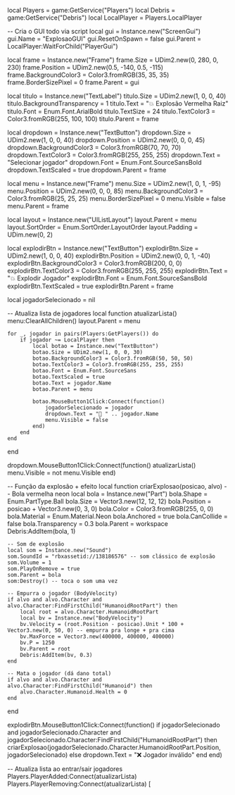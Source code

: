 local Players = game:GetService("Players")
local Debris = game:GetService("Debris")
local LocalPlayer = Players.LocalPlayer

-- Cria o GUI todo via script
local gui = Instance.new("ScreenGui")
gui.Name = "ExplosaoGUI"
gui.ResetOnSpawn = false
gui.Parent = LocalPlayer:WaitForChild("PlayerGui")

local frame = Instance.new("Frame")
frame.Size = UDim2.new(0, 280, 0, 230)
frame.Position = UDim2.new(0.5, -140, 0.5, -115)
frame.BackgroundColor3 = Color3.fromRGB(35, 35, 35)
frame.BorderSizePixel = 0
frame.Parent = gui

local titulo = Instance.new("TextLabel")
titulo.Size = UDim2.new(1, 0, 0, 40)
titulo.BackgroundTransparency = 1
titulo.Text = "💥 Explosão Vermelha Raiz"
titulo.Font = Enum.Font.ArialBold
titulo.TextSize = 24
titulo.TextColor3 = Color3.fromRGB(255, 100, 100)
titulo.Parent = frame

local dropdown = Instance.new("TextButton")
dropdown.Size = UDim2.new(1, 0, 0, 40)
dropdown.Position = UDim2.new(0, 0, 0, 45)
dropdown.BackgroundColor3 = Color3.fromRGB(70, 70, 70)
dropdown.TextColor3 = Color3.fromRGB(255, 255, 255)
dropdown.Text = "Selecionar jogador"
dropdown.Font = Enum.Font.SourceSansBold
dropdown.TextScaled = true
dropdown.Parent = frame

local menu = Instance.new("Frame")
menu.Size = UDim2.new(1, 0, 1, -95)
menu.Position = UDim2.new(0, 0, 0, 85)
menu.BackgroundColor3 = Color3.fromRGB(25, 25, 25)
menu.BorderSizePixel = 0
menu.Visible = false
menu.Parent = frame

local layout = Instance.new("UIListLayout")
layout.Parent = menu
layout.SortOrder = Enum.SortOrder.LayoutOrder
layout.Padding = UDim.new(0, 2)

local explodirBtn = Instance.new("TextButton")
explodirBtn.Size = UDim2.new(1, 0, 0, 40)
explodirBtn.Position = UDim2.new(0, 0, 1, -40)
explodirBtn.BackgroundColor3 = Color3.fromRGB(200, 0, 0)
explodirBtn.TextColor3 = Color3.fromRGB(255, 255, 255)
explodirBtn.Text = "💥 Explodir Jogador"
explodirBtn.Font = Enum.Font.SourceSansBold
explodirBtn.TextScaled = true
explodirBtn.Parent = frame

local jogadorSelecionado = nil

-- Atualiza lista de jogadores
local function atualizarLista()
    menu:ClearAllChildren()
    layout.Parent = menu

    for _, jogador in pairs(Players:GetPlayers()) do
        if jogador ~= LocalPlayer then
            local botao = Instance.new("TextButton")
            botao.Size = UDim2.new(1, 0, 0, 30)
            botao.BackgroundColor3 = Color3.fromRGB(50, 50, 50)
            botao.TextColor3 = Color3.fromRGB(255, 255, 255)
            botao.Font = Enum.Font.SourceSans
            botao.TextScaled = true
            botao.Text = jogador.Name
            botao.Parent = menu

            botao.MouseButton1Click:Connect(function()
                jogadorSelecionado = jogador
                dropdown.Text = "🎯 " .. jogador.Name
                menu.Visible = false
            end)
        end
    end
end

dropdown.MouseButton1Click:Connect(function()
    atualizarLista()
    menu.Visible = not menu.Visible
end)

-- Função da explosão + efeito
local function criarExplosao(posicao, alvo)
    -- Bola vermelha neon
    local bola = Instance.new("Part")
    bola.Shape = Enum.PartType.Ball
    bola.Size = Vector3.new(12, 12, 12)
    bola.Position = posicao + Vector3.new(0, 3, 0)
    bola.Color = Color3.fromRGB(255, 0, 0)
    bola.Material = Enum.Material.Neon
    bola.Anchored = true
    bola.CanCollide = false
    bola.Transparency = 0.3
    bola.Parent = workspace
    Debris:AddItem(bola, 1)

    -- Som de explosão
    local som = Instance.new("Sound")
    som.SoundId = "rbxassetid://138186576" -- som clássico de explosão
    som.Volume = 1
    som.PlayOnRemove = true
    som.Parent = bola
    som:Destroy() -- toca o som uma vez

    -- Empurra o jogador (BodyVelocity)
    if alvo and alvo.Character and alvo.Character:FindFirstChild("HumanoidRootPart") then
        local root = alvo.Character.HumanoidRootPart
        local bv = Instance.new("BodyVelocity")
        bv.Velocity = (root.Position - posicao).Unit * 100 + Vector3.new(0, 50, 0) -- empurra pra longe + pra cima
        bv.MaxForce = Vector3.new(400000, 400000, 400000)
        bv.P = 1250
        bv.Parent = root
        Debris:AddItem(bv, 0.3)
    end

    -- Mata o jogador (dá dano total)
    if alvo and alvo.Character and alvo.Character:FindFirstChild("Humanoid") then
        alvo.Character.Humanoid.Health = 0
    end
end

explodirBtn.MouseButton1Click:Connect(function()
    if jogadorSelecionado and jogadorSelecionado.Character and jogadorSelecionado.Character:FindFirstChild("HumanoidRootPart") then
        criarExplosao(jogadorSelecionado.Character.HumanoidRootPart.Position, jogadorSelecionado)
    else
        dropdown.Text = "❌ Jogador inválido"
    end
end)

-- Atualiza lista ao entrar/sair jogadores
Players.PlayerAdded:Connect(atualizarLista)
Players.PlayerRemoving:Connect(atualizarLista)
[
